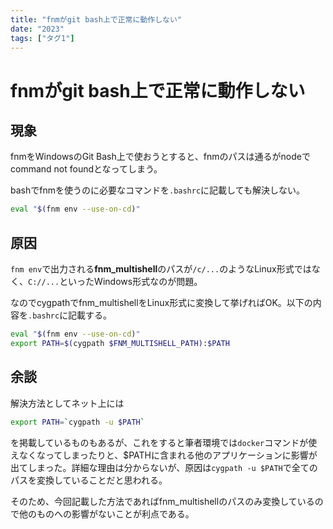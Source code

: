 ```yaml
---
title: "fnmがgit bash上で正常に動作しない"
date: "2023"
tags: ["タグ1"]
---
```

# fnmがgit bash上で正常に動作しない

## 現象

fnmをWindowsのGit Bash上で使おうとすると、fnmのパスは通るがnodeでcommand not foundとなってしまう。

bashでfnmを使うのに必要なコマンドを`.bashrc`に記載しても解決しない。
```bash
eval "$(fnm env --use-on-cd)"
```

## 原因

`fnm env`で出力される**fnm_multishell**のパスが`/c/...`のようなLinux形式ではなく、`C://...`といったWindows形式なのが問題。

なのでcygpathでfnm_multishellをLinux形式に変換して挙げればOK。以下の内容を`.bashrc`に記載する。

```bash
eval "$(fnm env --use-on-cd)"
export PATH=$(cygpath $FNM_MULTISHELL_PATH):$PATH
```

## 余談

解決方法としてネット上には
```bash
export PATH=`cygpath -u $PATH`
```
を掲載しているものもあるが、これをすると筆者環境では`docker`コマンドが使えなくなってしまったりと、$PATHに含まれる他のアプリケーションに影響が出てしまった。詳細な理由は分からないが、原因は`cygpath -u $PATH`で全てのパスを変換していることだと思われる。

そのため、今回記載した方法であればfnm_multishellのパスのみ変換しているので他のものへの影響がないことが利点である。